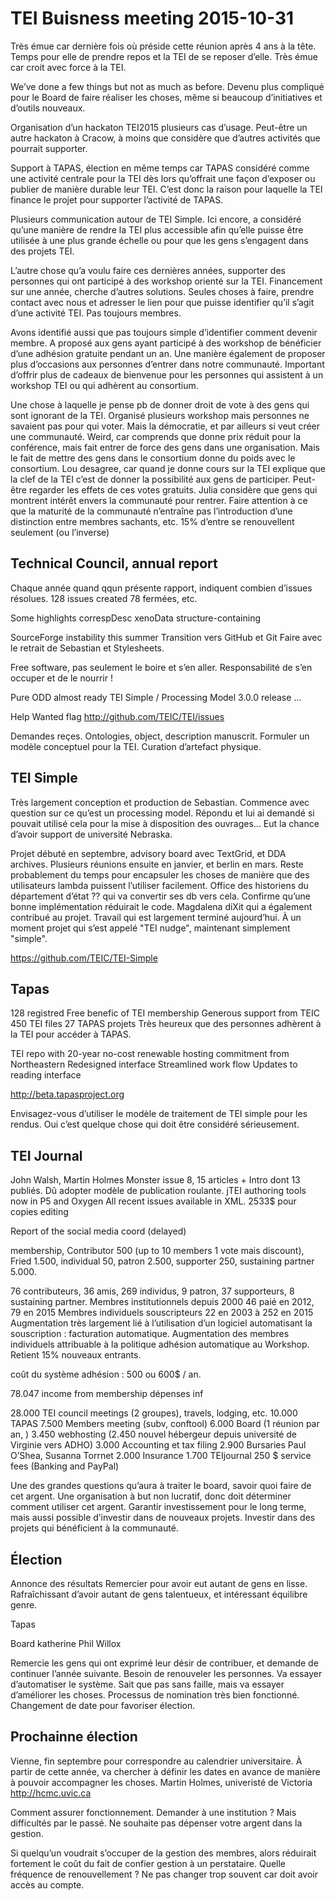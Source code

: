 # TEI Buisness meeting 2015-10-31

Très émue car dernière fois où préside cette réunion après 4 ans à la tête. Temps pour elle de prendre repos et la TEI de se reposer d’elle.
Très émue car croit avec force à la TEI.

We’ve done a few things but not as much as before.
Devenu plus compliqué pour le Board de faire réaliser les choses, même si beaucoup d’initiatives et d’outils nouveaux.

Organisation d’un hackaton
TEI2015 plusieurs cas d’usage.
Peut-être un autre hackaton à Cracow, à moins que considère que d’autres activités que pourrait supporter.

Support à TAPAS, élection en même temps car TAPAS considéré comme une activité centrale pour la TEI dès lors qu’offrait une façon d’exposer ou publier de manière durable leur TEI. C’est donc la raison pour laquelle la TEI finance le projet pour supporter l’activité de TAPAS.

Plusieurs communication autour de TEI Simple. Ici encore, a considéré qu’une manière de rendre la TEI plus accessible afin qu’elle puisse être utilisée à une plus grande échelle ou pour que les gens s’engagent dans des projets TEI.

L’autre chose qu’a voulu faire ces dernières années, supporter des personnes qui ont participé à des workshop orienté sur la TEI. Financement sur une année, cherche d’autres solutions. Seules choses à faire, prendre contact avec nous et adresser le lien pour que puisse identifier qu’il s’agit d’une activité TEI. Pas toujours membres.

Avons identifié aussi que pas toujours simple d’identifier comment devenir membre. A proposé aux gens ayant participé à des workshop de bénéficier d’une adhésion gratuite pendant un an. Une manière également de proposer plus d’occasions aux personnes d’entrer dans notre communauté. Important d’offrir plus de cadeaux de bienvenue pour les personnes qui assistent à un workshop TEI ou qui adhèrent au consortium.

Une chose à laquelle je pense pb de donner droit de vote à des gens qui sont ignorant de la TEI. Organisé plusieurs workshop mais personnes ne savaient pas pour qui voter. Mais la démocratie, et par ailleurs si veut créer une communauté.
Weird, car comprends que donne prix réduit pour la conférence, mais fait entrer de force des gens dans une organisation. Mais le fait de mettre des gens dans le consortium donne du poids avec le consortium. Lou desagree, car quand je donne cours sur la TEI explique que la clef de la TEI c’est de donner la possibilité aux gens de participer.
Peut-être regarder les effets de ces votes gratuits. Julia considère que gens qui montrent intérêt envers la communauté pour rentrer. Faire attention à ce que la maturité de la communauté n’entraîne pas l’introduction d’une distinction entre membres sachants, etc.
15% d’entre se renouvellent seulement (ou l’inverse)


## Technical Council, annual report

Chaque année quand qqun présente rapport, indiquent combien d’issues résolues.
128 issues created
78 fermées, etc.

Some highlights
correspDesc
xenoData
structure-containing <app>

SourceForge instability this summer
Transition vers GitHub et Git
Faire avec le retrait de Sebastian et Stylesheets.

Free software, pas seulement le boire et s’en aller. Responsabilité de s’en occuper et de le nourrir !

Pure ODD almost ready
TEI Simple / Processing Model
3.0.0 release ...

Help Wanted flag
http://github.com/TEIC/TEI/issues

Demandes reçes. Ontologies, object, description manuscrit.
Formuler un modèle conceptuel pour la TEI. Curation d’artefact physique.


## TEI Simple

Très largement conception et production de Sebastian.
Commence avec question sur ce qu’est un processing model. Répondu et lui ai demandé si pouvait utilisé cela pour la mise à disposition des ouvrages... Eut la chance d’avoir support de université Nebraska.

Projet débuté en septembre, advisory board avec TextGrid, et DDA archives. Plusieurs réunions ensuite en janvier, et berlin en mars.
Reste probablement du temps pour encapsuler les choses de manière que des utilisateurs lambda puissent l’utiliser facilement.
Office des historiens du département d’état ?? qui va convertir ses db vers cela. Confirme qu’une bonne implémentation réduirait le code.
Magdalena diXit qui a également contribué au projet.
Travail qui est largement terminé aujourd’hui. À un moment projet qui s’est appelé "TEI nudge", maintenant simplement "simple".

https://github.com/TEIC/TEI-Simple


## Tapas

128 registred
Free benefic of TEI membership
Generous support from TEIC
450 TEI files
27 TAPAS projets
Très heureux que des personnes adhèrent à la TEI pour accéder à TAPAS.

TEI repo with 20-year no-cost renewable hosting commitment from Northeastern
Redesigned interface
Streamlined work flow
Updates to reading interface

http://beta.tapasproject.org

Envisagez-vous d’utiliser le modèle de traitement de TEI simple pour les rendus. Oui c’est quelque chose qui doit être considéré sérieusement.


## TEI Journal

John Walsh, Martin Holmes
Monster issue 8, 15 articles + Intro dont 13 publiés.
Dû adopter modèle de publication roulante.
jTEI authoring tools now in P5 and Oxygen
All recent issues available in XML.
2533$ pour copies editing

Report of the social media coord (delayed)

membership,
Contributor 500 (up to 10 members 1 vote mais discount), Fried 1.500, individual 50, patron 2.500, supporter 250, sustaining partner 5.000.

76 contributeurs, 36 amis, 269 individus, 9 patron, 37 supporteurs, 8 sustaining partner.
Membres institutionnels depuis 2000
46 paié en 2012, 79 en 2015
Membres individuels souscripteurs 22 en 2003 à 252 en 2015
Augmentation très largement lié à l’utilisation d’un logiciel automatisant la souscription : facturation automatique. Augmentation des membres individuels attribuable à la politique adhésion automatique au Workshop. Retient 15% nouveaux entrants.

coût du système adhésion : 500 ou 600$ / an.

78.047 income from membership
dépenses inf

28.000  TEI council meetings (2 groupes), travels, lodging, etc.
10.000  TAPAS
7.500 Members meeting (subv, conftool)
6.000 Board (1 réunion par an, )
3.450 webhosting (2.450 nouvel hébergeur depuis université de Virginie vers ADHO)
3.000 Accounting et tax filing
2.900 Bursaries Paul O’Shea, Susanna Torrnet
2.000 Insurance
1.700 TEIjournal
250 $ service fees (Banking and PayPal)

Une des grandes questions qu’aura à traiter le board, savoir quoi faire de cet argent. Une organisation à but non lucratif, donc doit déterminer comment utiliser cet argent. Garantir investissement pour le long terme, mais aussi possible d’investir dans de nouveaux projets. Investir dans des projets qui bénéficient à la communauté.

## Élection

Annonce des résultats
Remercier pour avoir eut autant de gens en lisse. Rafraîchissant d’avoir autant de gens talentueux, et intéressant équilibre genre.

Tapas

Board
katherine
Phil Willox

Remercie les gens qui ont exprimé leur désir de contribuer, et demande de continuer l’année suivante. Besoin de renouveler les personnes.
Va essayer d’automatiser le système. Sait que pas sans faille, mais va essayer d’améliorer les choses.
Processus de nomination très bien fonctionné. Changement de date pour favoriser élection.

## Prochainne élection

Vienne, fin septembre pour correspondre au calendrier universitaire.
À partir de cette année, va chercher à définir les dates en avance de manière à pouvoir accompagner les choses.
Martin Holmes, univeristé de Victoria
http://hcmc.uvic.ca

Comment assurer fonctionnement. Demander à une institution ? Mais difficultés par le passé. Ne souhaite pas dépenser votre argent dans la gestion.

Si quelqu’un voudrait s’occuper de la gestion des membres, alors réduirait fortement le coût du fait de confier gestion à un perstataire.
Quelle fréquence de renouvellement ? Ne pas changer trop souvent car doit avoir accès au compte.
